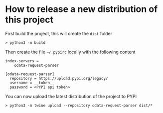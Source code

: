 # How to release a new distribution of this project

First build the project, this will create the `dist` folder

```> python3 -m build```

Then create the file  `~/.pypirc` locally with the following content

```[distutils]
index-servers =
    odata-request-parser

[odata-request-parser]
  repository = https://upload.pypi.org/legacy/
  username = __token__
  password = <PYPI api token>
```   

You can now upload the latest distribution of the project to PYPI

```> python3 -m twine upload --repository odata-request-parser dist/* ```